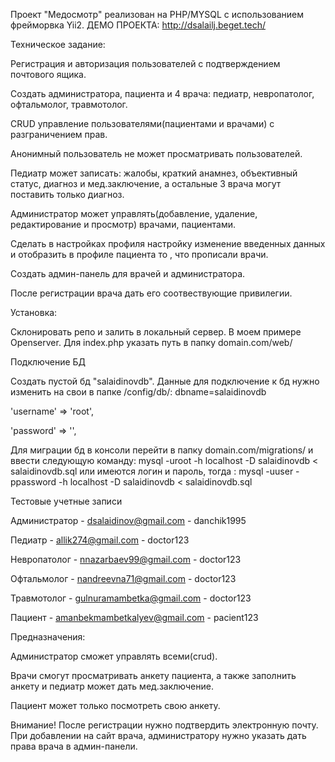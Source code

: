 Проект "Медосмотр" реализован на PHP/MYSQL с использованием фрейморвка Yii2.
ДЕМО ПРОЕКТА: http://dsalailj.beget.tech/

Техническое задание:

Регистрация и авторизация пользователей с подтверждением почтового ящика. 

Создать администратора, пациента и 4 врача: педиатр, невропатолог, офтальмолог, травмотолог.

CRUD управление пользователями(пациентами и врачами) с разграничением прав.

Анонимный пользователь не может просматривать  пользователей.

Педиатр может записать: жалобы, краткий анамнез, объективный статус, диагноз и мед.заключение, а остальные 3 врача могут поставить только диагноз.

Администратор может управлять(добавление, удаление, редактирование и просмотр) врачами, пациентами.

Сделать в настройках профиля настройку изменение введенных данных и отобразить в профиле пациента то , что прописали врачи.

Создать админ-панель для врачей и администратора.

После регистрации врача дать его соотвествующие привилегии. 

Установка: 

Склонировать репо и залить в локальный сервер. В моем примере Openserver. 
Для index.php указать путь в папку domain.com/web/ 



Подключение БД

Создать пустой бд "salaidinovdb". 
Данные для подключение к бд нужно изменить на свои в папке /config/db/: 
dbname=salaidinovdb

'username' => 'root',

'password' => '',

Для миграции бд в консоли перейти в папку domain.com/migrations/ и ввести следующую команду: 
mysql -uroot -h localhost -D salaidinovdb < salaidinovdb.sql
или имеются логин и пароль, тогда : mysql -uuser -ppassword -h localhost -D salaidinovdb < salaidinovdb.sql 

Тестовые учетные записи

Администратор - dsalaidinov@gmail.com - danchik1995

Педиатр - allik274@gmail.com - doctor123

Невропатолог - nnazarbaev99@gmail.com - doctor123

Офтальмолог - nandreevna71@gmail.com - doctor123

Травмотолог - gulnuramambetka@gmail.com - doctor123

Пациент - amanbekmambetkalyev@gmail.com - pacient123

Предназначения: 

Администратор сможет управлять всеми(crud).

Врачи смогут просматривать анкету пациента, а также заполнить анкету и педиатр может дать мед.заключение.

Пациент может только посмотреть свою анкету.

Внимание!
После регистрации нужно подтвердить электронную почту.
При добавлении на сайт врача, администратору нужно указать дать права врача в админ-панели.
